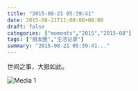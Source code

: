 ```yaml
---
title: "2015-08-21 05:39:41"
date: 2015-08-21T11:00:00+08:00
draft: false
categories: ["moments","2015","2015-08"]
tags: ["朋友圈","生活记录"]
summary: "2015-08-21 05:39:41..."
---
```


世间之事，大抵如此。

![Media 1](/Moments/photos/2015-08-21/201508210539410.jpg)

